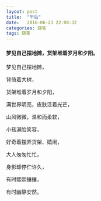 ```yaml
---
layout: post
title:  "午后"
date:   2016-06-23 22:00:32
categories: 随笔
tags: 随笔
---
```

#### 梦见自己摆地摊，货架堆着岁月和夕阳。

梦见自己摆地摊，

背倚着大树，

货架堆着岁月和夕阳，

满世界明亮，皮肤泛着光芒，

山风微微，温和而柔软，

小孩满脸笑容，

好奇着摆弄货架、嬉闹，

大人匆匆忙忙，

身影却停伫许久，

有时熙熙攘攘，

有时幽静安然。



